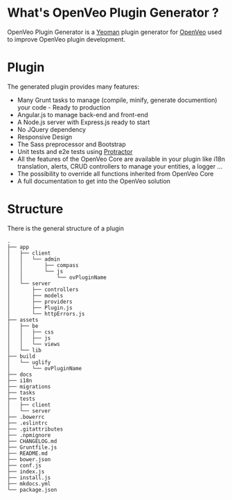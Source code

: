 # What's OpenVeo Plugin Generator ?

OpenVeo Plugin Generator is a [Yeoman](http://yeoman.io/) plugin generator for [OpenVeo](http://veo-labs.github.io/openveo-core) used to improve OpenVeo plugin development.

# Plugin
The generated plugin provides many features:

  - Many Grunt tasks to manage (compile, minify, generate documention) your code - Ready to production
  - Angular.js to manage back-end and front-end
  - A Node.js server with Express.js ready to start
  - No JQuery dependency
  - Responsive Design
  - The Sass preprocessor and Bootstrap
  - Unit tests and e2e tests using [Protractor](http://www.protractortest.org/)
  - All the features of the OpenVeo Core are available in your plugin like i18n translation, alerts, CRUD controllers to manage your entities, a logger ...
  - The possibility to override all functions inherited from OpenVeo Core
  - A full documentation to get into the OpenVeo solution

# Structure

There is the general structure of a plugin

```
.
├── app
│   ├── client          
│   │   └── admin
│   │       ├── compass
│   │       └── js 
│   │           └── ovPluginName 
│   └── server
│       ├── controllers
│       ├── models
│       ├── providers
│       ├── Plugin.js
│       └── httpErrors.js
├── assets
│   ├── be
│   │   ├── css
│   │   ├── js
│   │   └── views
│   └── lib 
├── build
│   └── uglify
│       └── ovPluginName    
├── docs
├── i18n
├── migrations
├── tasks
├── tests
│   ├── client
│   └── server
├── .bowerrc
├── .eslintrc
├── .gitattributes
├── .npmignore
├── CHANGELOG.md
├── Gruntfile.js
├── README.md       
├── bower.json        
├── conf.js
├── index.js
├── install.js
├── mkdocs.yml
└── package.json
```
